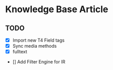# Knowledge Base Article

## TODO

- [x] Import new T4 Field tags
- [x] Sync media methods
- [x] fulltext
- [] Add Filter Engine for IR
